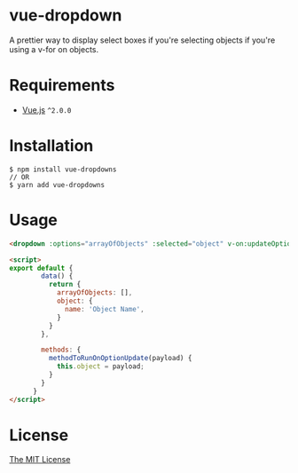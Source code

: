 # vue-dropdown
A prettier way to display select boxes if you're selecting objects if you're using a v-for on objects.

# Requirements

- [Vue.js](https://github.com/yyx990803/vue) `^2.0.0`

# Installation

```shell
$ npm install vue-dropdowns
// OR
$ yarn add vue-dropdowns
```

# Usage

```html
<dropdown :options="arrayOfObjects" :selected="object" v-on:updateOption="methodToRunOnSelect"></dropdown>

<script>
export default {
        data() {
          return {
            arrayOfObjects: [],
            object: {
              name: 'Object Name',
            }
          }
        },

        methods: {
          methodToRunOnOptionUpdate(payload) {
            this.object = payload;
          }
        }
      }
</script>

```

# License

[The MIT License](http://opensource.org/licenses/MIT)
